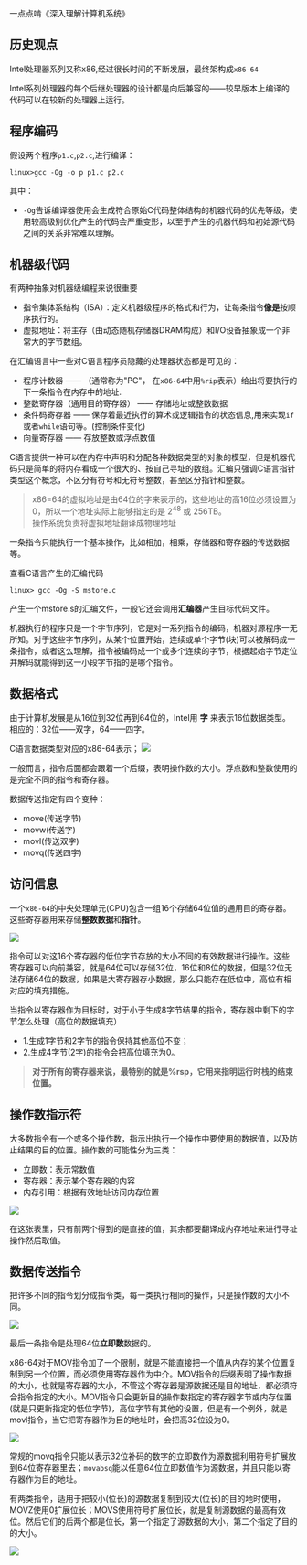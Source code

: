 一点点啃《深入理解计算机系统》

## 历史观点
Intel处理器系列又称x86,经过很长时间的不断发展，最终架构成`x86-64`

Intel系列处理器的每个后继处理器的设计都是向后兼容的——较早版本上编译的代码可以在较新的处理器上运行。

## 程序编码
假设两个程序`p1.c`,`p2.c`,进行编译：
```
linux>gcc -Og -o p p1.c p2.c
```
其中：
- `-Og`告诉编译器使用会生成符合原始C代码整体结构的机器代码的优先等级，使用较高级别优化产生的代码会严重变形，以至于产生的机器代码和初始源代码之间的关系非常难以理解。
  
## 机器级代码
有两种抽象对机器级编程来说很重要
- 指令集体系结构（ISA）：定义机器级程序的格式和行为，让每条指令**像是**按顺序执行的。
- 虚拟地址：将主存（由动态随机存储器DRAM构成）和I/O设备抽象成一个非常大的字节数组。

在汇编语言中一些对C语言程序员隐藏的处理器状态都是可见的：

- 程序计数器 —— （通常称为"PC"， 在`x86-64`中用`%rip`表示）给出将要执行的下一条指令在内存中的地址.
- 整数寄存器（通用目的寄存器） —— 存储地址或整数数据
- 条件码寄存器 —— 保存着最近执行的算术或逻辑指令的状态信息,用来实现`if`或者`while`语句等。(控制条件变化)
- 向量寄存器 —— 存放整数或浮点数值

C语言提供一种可以在内存中声明和分配各种数据类型的对象的模型，但是机器代码只是简单的将内存看成一个很大的、按自己寻址的数组。汇编只强调C语言指针类型这个概念，不区分有符号和无符号整数，甚至区分指针和整数。

> x86=64的虚拟地址是由64位的字来表示的，这些地址的高16位必须设置为0，所以一个地址实际上能够指定的是 2<sup>48</sup> 或 256TB。           
> 操作系统负责将虚拟地址翻译成物理地址

一条指令只能执行一个基本操作，比如相加，相乘，存储器和寄存器的传送数据等。

查看C语言产生的汇编代码
```
linux> gcc -Og -S mstore.c
```
产生一个mstore.s的汇编文件，一般它还会调用**汇编器**产生目标代码文件。

机器执行的程序只是一个字节序列，它是对一系列指令的编码，机器对源程序一无所知。对于这些字节序列，从某个位置开始，连续或单个字节(块)可以被解码成一条指令，或者这么理解，指令被编码成一个或多个连续的字节，根据起始字节定位并解码就能得到这一小段字节指的是哪个指令。

## 数据格式

由于计算机发展是从16位到32位再到64位的，Intel用 **字** 来表示16位数据类型。相应的：32位——双字，64——四字。

C语言数据类型对应的x86-64表示；
![](./img/C语言数据类型表示.png)

一般而言，指令后面都会跟着一个后缀，表明操作数的大小。浮点数和整数使用的是完全不同的指令和寄存器。

数据传送指定有四个变种：
- move(传送字节)
- movw(传送字)
- movl(传送双字)
- movq(传送四字)

## 访问信息
一个`x86-64`的中央处理单元(CPU)包含一组16个存储64位值的通用目的寄存器。这些寄存器用来存储**整数数据**和**指针**。

![](./img/整数寄存器.png)

指令可以对这16个寄存器的低位字节存放的大小不同的有效数据进行操作。这些寄存器可以向前兼容，就是64位可以存储32位，16位和8位的数据，但是32位无法存储64位的数据，如果是大寄存器存小数据，那么只能存在低位中，高位有相对应的填充措施。

当指令以寄存器作为目标时，对于小于生成8字节结果的指令，寄存器中剩下的字节怎么处理（高位的数据填充）
- 1.生成1字节和2字节的指令保持其他高位不变；
- 2.生成4字节(2字)的指令会把高位填充为0。

> **对于所有的寄存器来说，最特别的就是%rsp，它用来指明运行时栈的结束位置。**

## 操作数指示符

大多数指令有一个或多个操作数，指示出执行一个操作中要使用的数据值，以及防止结果的目的位置。操作数的可能性分为三类：
- 立即数：表示常数值
- 寄存器：表示某个寄存器的内容
- 内存引用：根据有效地址访问内存位置

![](./img/寻址模式.png)

在这张表里，只有前两个得到的是直接的值，其余都要翻译成内存地址来进行寻址操作然后取值。

## 数据传送指令
把许多不同的指令划分成指令类，每一类执行相同的操作，只是操作数的大小不同。

![](./img/简单的数据传送指令.png)

最后一条指令是处理64位**立即数**数据的。

x86-64对于MOV指令加了一个限制，就是不能直接把一个值从内存的某个位置复制到另一个位置，而必须使用寄存器作为中介。MOV指令的后缀表明了操作数据的大小，也就是寄存器的大小，不管这个寄存器是源数据还是目的地址，都必须符合指令指定的大小。MOV指令只会更新目的操作数指定的寄存器字节或内存位置(就是只更新指定的低位字节)，高位字节有其他的设置，但是有一个例外，就是movl指令，当它把寄存器作为目的地址时，会把高32位设为0。

![](./img/操作数.png)

常规的movq指令只能以表示32位补码的数字的立即数作为源数据利用符号扩展放到64位寄存器里去；`movabsq`能以任意64位立即数值作为源数据，并且只能以寄存器作为目的地址。

有两类指令，适用于把较小(位长)的源数据复制到较大(位长)的目的地时使用，MOVZ使用0扩展位长；MOVS使用符号扩展位长，就是复制源数据的最高有效位。然后它们的后两个都是位长，第一个指定了源数据的大小，第二个指定了目的的大小。

![](./img/指令.png)







